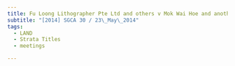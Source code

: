 ```yaml
---
title: Fu Loong Lithographer Pte Ltd and others v Mok Wai Hoe and another and another matter 
subtitle: "[2014] SGCA 30 / 23\_May\_2014"
tags:
  - LAND
  - Strata Titles
  - meetings

---
```


